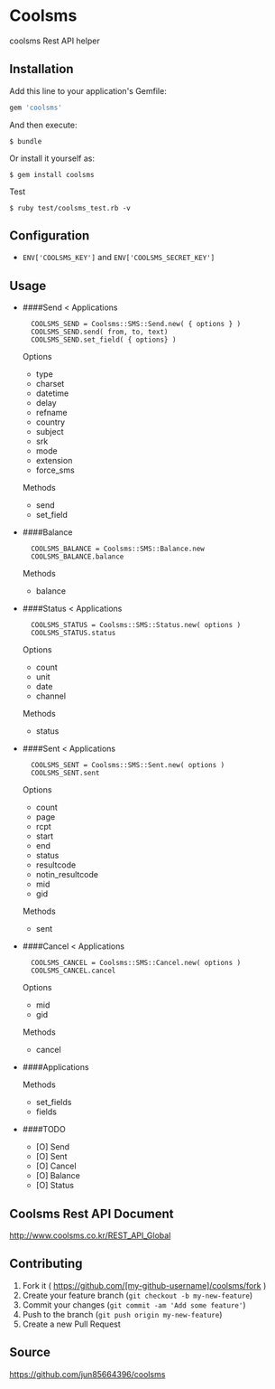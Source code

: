 # Coolsms

coolsms Rest API helper

## Installation

Add this line to your application's Gemfile:

```ruby
gem 'coolsms'
```

And then execute:

    $ bundle

Or install it yourself as:

    $ gem install coolsms

Test

    $ ruby test/coolsms_test.rb -v

## Configuration

- `ENV['COOLSMS_KEY']` and `ENV['COOLSMS_SECRET_KEY']`

## Usage 

- ####Send < Applications

        COOLSMS_SEND = Coolsms::SMS::Send.new( { options } )
        COOLSMS_SEND.send( from, to, text)
        COOLSMS_SEND.set_field( { options} )
    Options
    - type
    - charset
    - datetime
    - delay
    - refname
    - country
    - subject
    - srk
    - mode
    - extension
    - force_sms

    Methods
    - send
    - set_field
    
- ####Balance

        COOLSMS_BALANCE = Coolsms::SMS::Balance.new
        COOLSMS_BALANCE.balance
    
    Methods
    - balance

- ####Status < Applications

        COOLSMS_STATUS = Coolsms::SMS::Status.new( options )
        COOLSMS_STATUS.status
    Options
    - count
    - unit
    - date
    - channel
    
    Methods
    - status

- ####Sent < Applications

        COOLSMS_SENT = Coolsms::SMS::Sent.new( options )
        COOLSMS_SENT.sent
    Options
    - count
    - page
    - rcpt
    - start
    - end
    - status
    - resultcode
    - notin_resultcode
    - mid
    - gid
    
    Methods
    - sent

- ####Cancel < Applications
 
        COOLSMS_CANCEL = Coolsms::SMS::Cancel.new( options )
        COOLSMS_CANCEL.cancel

    Options
    - mid
    - gid
    
    Methods
    - cancel
    
- ####Applications

    Methods
    - set_fields
    - fields
    
- ####TODO

    - [O] Send
    - [O] Sent
    - [O] Cancel
    - [O] Balance
    - [O] Status

## Coolsms Rest API Document

http://www.coolsms.co.kr/REST_API_Global

## Contributing

1. Fork it ( https://github.com/[my-github-username]/coolsms/fork )
2. Create your feature branch (`git checkout -b my-new-feature`)
3. Commit your changes (`git commit -am 'Add some feature'`)
4. Push to the branch (`git push origin my-new-feature`)
5. Create a new Pull Request

## Source

https://github.com/jun85664396/coolsms
